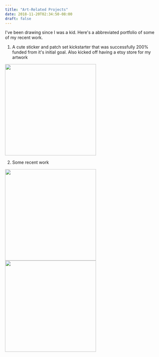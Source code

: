 ```yaml
---
title: "Art-Related Projects"
date: 2018-11-20T02:34:50-08:00
draft: false
---
```

I've been drawing since I was a kid. Here's a abbreviated portfolio of some of my recent work.

1. A cute sticker and patch set kickstarter that was successfully 200% funded from it's initial goal. Also kicked off having a etsy store for my artwork

<a href="https://www.kickstarter.com/projects/1561451207/welcome-to-otter-space?ref=user_menu"><img src = "/Art/Otter.jpg" height = "300px"></a>

2. Some recent work

<img src = "/Art/person.png" height = "300px">  <img src = "/Art/ketchup.png" height = "300px">